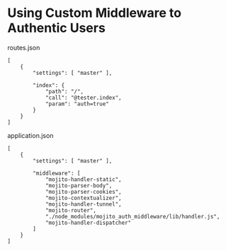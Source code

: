 # Using Custom Middleware to Authentic Users

routes.json

    [
        {
            "settings": [ "master" ],

            "index": {
                "path": "/",
                "call": "@tester.index",
                "param": "auth=true"
            }
        }
    ]

application.json

    [
        {
            "settings": [ "master" ],

            "middleware": [
                "mojito-handler-static",
                "mojito-parser-body",
                "mojito-parser-cookies",
                "mojito-contextualizer",
                "mojito-handler-tunnel",
                "mojito-router",
                "./node_modules/mojito_auth_middleware/lib/handler.js",
                "mojito-handler-dispatcher"
            ]
        }
    ]
